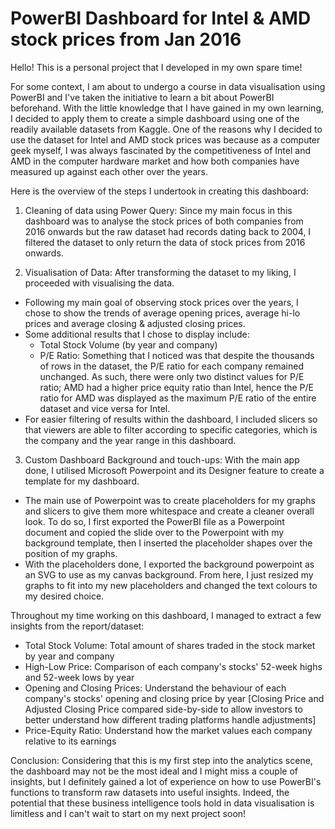 # PowerBI Dashboard for Intel & AMD stock prices from Jan 2016 

Hello! This is a personal project that I developed in my own spare time! 

For some context, I am about to undergo a course in data visualisation using PowerBI and I've taken the initiative to learn a bit about PowerBI beforehand. With the little knowledge that I have gained in my own learning, I decided to apply them to create a simple dashboard using one of the readily available datasets from Kaggle. One of the reasons why I decided to use the dataset for Intel and AMD stock prices was because as a computer geek myself, I was always fascinated by the competitiveness of Intel and AMD in the computer hardware market and how both companies have measured up against each other over the years.

Here is the overview of the steps I undertook in creating this dashboard:
1) Cleaning of data using Power Query: Since my main focus in this dashboard was to analyse the stock prices of both companies from 2016 onwards but the raw dataset had records dating back to 2004, I filtered the dataset to only return the data of stock prices from 2016 onwards.
   
2) Visualisation of Data: After transforming the dataset to my liking, I proceeded with visualising the data.
- Following my main goal of observing stock prices over the years, I chose to show the trends of average opening prices, average hi-lo prices and average closing & adjusted closing prices.
- Some additional results that I chose to display include:
  - Total Stock Volume (by year and company)
  - P/E Ratio: Something that I noticed was that despite the thousands of rows in the dataset, the P/E ratio for each company remained unchanged. As such, there were only two distinct values for P/E ratio; AMD had a higher price equity ratio than Intel, hence the P/E ratio for AMD was displayed as the maximum P/E ratio of the entire dataset and vice versa for Intel.
- For easier filtering of results within the dashboard, I included slicers so that viewers are able to filter according to specific categories, which is the company and the year range in this dashboard.
 
3) Custom Dashboard Background and touch-ups: With the main app done, I utilised Microsoft Powerpoint and its Designer feature to create a template for my dashboard.
- The main use of Powerpoint was to create placeholders for my graphs and slicers to give them more whitespace and create a cleaner overall look. To do so, I first exported the PowerBI file as a Powerpoint document and copied the slide over to the Powerpoint with my background template, then I inserted the placeholder shapes over the position of my graphs.
- With the placeholders done, I exported the background powerpoint as an SVG to use as my canvas background. From here, I just resized my graphs to fit into my new placeholders and changed the text colours to my desired choice.

Throughout my time working on this dashboard, I managed to extract a few insights from the report/dataset:
- Total Stock Volume: Total amount of shares traded in the stock market by year and company
- High-Low Price: Comparison of each company's stocks' 52-week highs and 52-week lows by year
- Opening and Closing Prices: Understand the behaviour of each company's stocks' opening and closing price by year [Closing Price and Adjusted Closing Price compared side-by-side to allow investors to better understand how different trading platforms handle adjustments]
- Price-Equity Ratio: Understand how the market values each company relative to its earnings

Conclusion:
Considering that this is my first step into the analytics scene, the dashboard may not be the most ideal and I might miss a couple of insights, but I definitely gained a lot of experience on how to use PowerBI's functions to transform raw datasets into useful insights. Indeed, the potential that these business intelligence tools hold in data visualisation is limitless and I can't wait to start on my next project soon!
